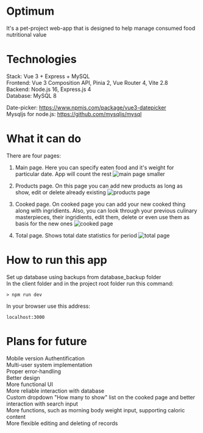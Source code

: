 # Optimum
It's a pet-project web-app that is designed to help manage consumed food nutritional value

# Technologies
Stack: Vue 3 + Express + MySQL  
Frontend: Vue 3 Composition API, Pinia 2, Vue Router 4, Vite 2.8  
Backend: Node.js 16, Express.js 4  
Database: MySQL 8

Date-picker: https://www.npmjs.com/package/vue3-datepicker  
Mysqljs for node.js: https://github.com/mysqljs/mysql

# What it can do
There are four pages:
1. Main page. Here you can specify eaten food and it's weight for particular date. App will count the rest
![main page smaller](https://user-images.githubusercontent.com/23217839/165689899-ea432563-47c9-4697-a938-f7d907fabec3.gif)

2. Products page. On this page you can add new products as long as show, edit or delete already existing
![products page](https://user-images.githubusercontent.com/23217839/165693876-b131b788-9151-4d47-a746-b9855407f6bf.gif)

3. Cooked page. On cooked page you can add your new cooked thing along with ingridients. Also, you can look through your previous culinary masterpieces, their ingridients, edit them, delete or even use them as basis for the new ones
![cooked page](https://user-images.githubusercontent.com/23217839/165726870-06fadb31-69a1-42f7-94bc-79ff31fc2bcc.gif)

4. Total page. Shows total date statistics for period
![total page](https://user-images.githubusercontent.com/23217839/165700683-2b1fffe1-00d7-4abd-a622-52aa8b48d775.gif)

# How to run this app
Set up database using backups from database_backup folder  
In the client folder and in the project root folder run this command:

```
> npm run dev
```

In your browser use this address:
```
localhost:3000
```

# Plans for future
Mobile version
Authentification  
Multi-user system implementation  
Proper error-handling  
Better design  
More functional UI  
More reliable interaction with database  
Custom dropdown "How many to show" list on the cooked page and better interaction with search input  
More functions, such as morning body weight input, supporting caloric content  
More flexible editing and deleting of records  
